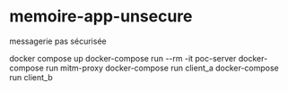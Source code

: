 # memoire-app-unsecure
messagerie pas sécurisée

docker compose up
docker-compose run --rm -it poc-server
docker-compose run mitm-proxy
docker-compose run client_a
docker-compose run client_b